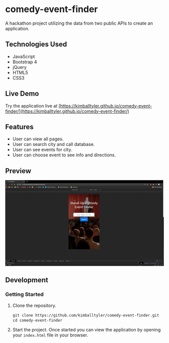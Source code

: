 # comedy-event-finder
A hackathon project utilizing the data from two public APIs to create an application.

## Technologies Used

- JavaScript
- Bootstrap 4
- jQuery
- HTML5
- CSS3

## Live Demo

Try the application live at [https://kimballtyler.github.io/comedy-event-finder/](https://kimballtyler.github.io/comedy-event-finder/)

## Features

- User can view all pages.
- User can search city and call database.
- User can see events for city.
- User can choose event to see info and directions.

## Preview

![API Hackathon Preview](api-hackathon.gif)

## Development

### Getting Started

1. Clone the repository.

    ```shell
    git clone https://github.com/kimballtyler/comedy-event-finder.git
    cd comedy-event-finder
    ```

1. Start the project. Once started you can view the application by opening your `index.html` file in your browser.

